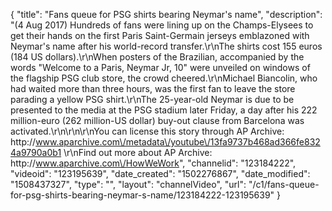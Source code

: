 {
    "title": "Fans queue for PSG shirts bearing Neymar's name",
    "description": "(4 Aug 2017) Hundreds of fans were lining up on the Champs-Elysees to get their hands on the first Paris Saint-Germain jerseys emblazoned with Neymar's name after his world-record transfer.\r\nThe shirts cost 155 euros (184 US dollars).\r\nWhen posters of the Brazilian, accompanied by the words \"Welcome to a Paris, Neymar Jr, 10\" were unveiled on windows of the flagship PSG club store, the crowd cheered.\r\nMichael Biancolin, who had waited more than three hours, was the first fan to leave the store parading a yellow PSG shirt.\r\nThe 25-year-old Neymar is due to be presented to the media at the PSG stadium later Friday, a day after his 222 million-euro (262 million-US dollar) buy-out clause from Barcelona was activated.\r\n\r\n\r\nYou can license this story through AP Archive: http:\/\/www.aparchive.com\/metadata\/youtube\/13fa9737b468ad366fe8324a9790a0b1 \r\nFind out more about AP Archive: http:\/\/www.aparchive.com\/HowWeWork",
    "channelid": "123184222",
    "videoid": "123195639",
    "date_created": "1502276867",
    "date_modified": "1508437327",
    "type": "",
    "layout": "channelVideo",
    "url": "\/c1\/fans-queue-for-psg-shirts-bearing-neymar-s-name\/123184222-123195639"
}